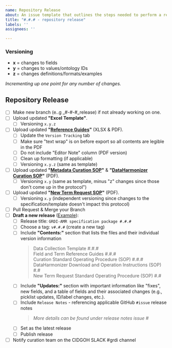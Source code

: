 ```yaml
---
name: Repository Release
about: An issue template that outlines the steps needed to perform a repository release
title: "#.#.# - repository release"
labels: ''
assignees: ''

---
```


### Versioning
* **x** = changes to fields
* **y** = changes to values/ontology IDs
* **z** = changes definitions/formats/examples

_Incrementing up one point for any number of changes._

## Repository Release
- [ ] Make new branch (e..g <name>_#-#-#_release) if not already working on one.
- [ ] Upload updated **"Excel Template"**.
  - [ ] Versioning `x.y.z`
- [ ] Upload updated **"[Reference Guides](https://docs.google.com/spreadsheets/d/1crc7yQtd8aj5LJYyeDMrNWqUO-o9ulKRkSqAub-51gg/edit?usp=sharing)"** (XLSX & PDF).
  - [ ] Update the `Version Tracking` tab
  - [ ] Make sure "text wrap" is on before export so all contents are legible in the PDF
  - [ ] Do not include "Editor Note" column (PDF version)
  - [ ] Clean up formatting (if applicable)
  - [ ] Versioning `x.y.z` (same as template)
- [ ] Upload updated **"[Metadata Curation SOP](https://docs.google.com/document/d/1AE53-gF2K-6Zd8SimvHrQN-wEXBeNrDqa_fK54-Dpvs/edit?usp=sharing)"** & **"[DataHarmonizer Curation SOP](https://docs.google.com/document/d/1rF73SMpXa9pFRueYI8t-hV6g-0X9e0IWnS_amrcDz3c/edit?usp=sharing)"** (PDF).
  - [ ] Versioning `x.y` (same as template, minus "z" changes since those don't come up in the protocol")
- [ ] Upload updated **"[New Term Request SOP](https://docs.google.com/document/d/11pQAMk1nMJBuHNEif0d8s64LarfEvqtSBEWG3ZImv84/edit?usp=sharing)"** (PDF).
  - [ ] Versioning `x.y` (independent versioning since changes to the specification/template doesn't impact this protocol)
- [ ] Pull Request & Merge your Branch
- [ ] **Draft a new release** ([Example](https://github.com/cidgoh/GRDI_AMR_One_Health/releases/tag/v7.7.5)):
  - [ ] Release title: `GRDI-AMR specification package #.#.#`
  - [ ] Choose a tag: `v#.#.#` (create a new tag)
  - [ ] Include **"Contents:"** section that lists the files and their individual version information
     > Data Collection Template #.#.# <br> Field and Term Reference Guides #.#.# <br> Curation Standard Operating Procedure (SOP) #.#.# <br> DataHarmonizer Download and Operation Instructions (SOP) #.# <br> New Term Request Standard Operating Procedure (SOP) #.#
  - [ ] Include **"Updates:"** section with important information like "fixes", new fields, and a table of fields and their associated changes (e.g., picklist updates, ID/label changes, etc.).
  - [ ] Include `Release Notes` - referencing applicable GitHub `#issue` release notes
     > _More details can be found under release notes issue #_ <br>
  - [ ] Set as the latest release
  - [ ] Publish release
- [ ] Notify curation team on the CIDGOH SLACK #grdi channel
